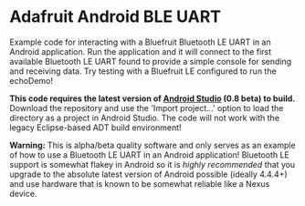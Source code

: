 Adafruit Android BLE UART
=========================

Example code for interacting with a Bluefruit Bluetooth LE UART in an Android application.  Run the application and it will connect to the first available Bluetooth LE UART found to provide a simple console for sending and receiving data.  Try testing with a Bluefruit LE configured to run the echoDemo!

**This code requires the latest version of [Android Studio](https://developer.android.com/sdk/installing/studio.html) (0.8 beta) to build.**  Download the repository and use the 'Import project...' option to load the directory as a project in Android Studio.  The code will not work with the legacy Eclipse-based ADT build environment!

**Warning:** This is alpha/beta quality software and only serves as an example of how to use a Bluetooth LE UART in an Android application!  Bluetooth LE support is somewhat flakey in Android so it is _highly recommended_ that you upgrade to the absolute latest version of Android possible (ideally 4.4.4+) and use hardware that is known to be somewhat reliable like a Nexus device.


